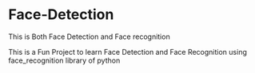 # Face-Detection

This is Both Face Detection and Face recognition 

This is a Fun Project to learn Face Detection and Face Recognition using face_recognition library of python

